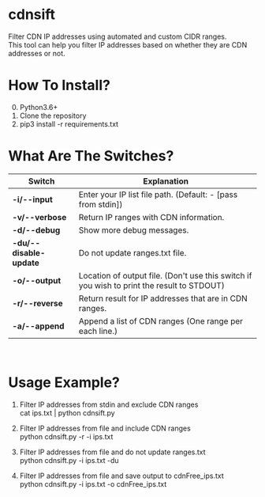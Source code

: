 # cdnsift
Filter CDN IP addresses using automated and custom CIDR ranges.<br>
This tool can help you filter IP addresses based on whether they are CDN addresses or not.

# How To Install?
0. Python3.6+
1. Clone the repository
2. pip3 install -r requirements.txt

# What Are The Switches?
Switch | Explanation
--- | ---
**-i/--input** | Enter your IP list file path. (Default: - [pass from stdin])
**-v/--verbose** | Return IP ranges with CDN information.
**-d/--debug** | Show more debug messages.
**-du/--disable-update** | Do not update ranges.txt file.
**-o/--output** | Location of output file. (Don\'t use this switch if you wish to print the result to STDOUT)
**-r/--reverse** | Return result for IP addresses that are in CDN ranges.
**-a/--append** | Append a list of CDN ranges (One range per each line.)
<br>

# Usage Example?

1. Filter IP addresses from stdin and exclude CDN ranges<br>
cat ips.txt | python cdnsift.py

2. Filter IP addresses from file and include CDN ranges<br>
python cdnsift.py -r -i ips.txt

3. Filter IP addresses from file and do not update ranges.txt<br>
python cdnsift.py -i ips.txt -du

4. Filter IP addresses from file and save output to cdnFree_ips.txt<br>
python cdnsift.py -i ips.txt -o cdnFree_ips.txt
